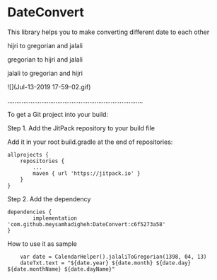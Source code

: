 # DateConvert

This library helps you to make converting different date to each other

hijri to gregorian and jalali

gregorian to hijri and jalali

jalali to gregorian and hijri

![](Jul-13-2019 17-59-02.gif)

............................................................................

To get a Git project into your build:

Step 1. Add the JitPack repository to your build file

Add it in your root build.gradle at the end of repositories:

	allprojects {
		repositories {
			...
			maven { url 'https://jitpack.io' }
		}
	}
Step 2. Add the dependency

	dependencies {
	        implementation 'com.github.meysamhadigheh:DateConvert:c6f5273a58'
	}
  
How to use it as sample

        var date = CalendarHelper().jalaliToGregorian(1398, 04, 13)
        dateTxt.text = "${date.year} ${date.month} ${date.day} ${date.monthName} ${date.dayName}"



